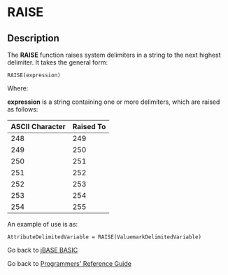 # RAISE

<PageHeader />

## Description

The **RAISE** function raises system delimiters in a string to the next highest delimiter. It takes the general form:

```
RAISE(expression)
```

Where:

**expression** is a string containing one or more delimiters, which are raised as follows:

| ASCII Character | Raised To |
| --- | --- |
| 248 | 249 |
| 249 | 250 |
| 250 | 251 |
| 251 | 252 |
| 252 | 253 |
| 253 | 254 |
| 254 | 255 |

An example of use is as:

```
AttributeDelimitedVariable = RAISE(ValuemarkDelimitedVariable)
```

Go back to [jBASE BASIC](./../README.md)

Go back to [Programmers' Reference Guide](./../../reference-guides/jbc/README.md)

<PageFooter />
